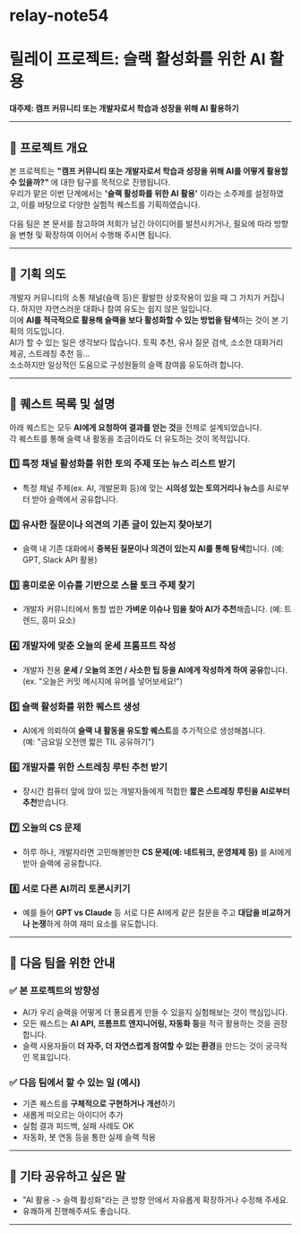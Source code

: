 # relay-note54

# 릴레이 프로젝트: 슬랙 활성화를 위한 AI 활용
**대주제: 캠프 커뮤니티 또는 개발자로서 학습과 성장을 위해 AI 활용하기**

---

## 📌 프로젝트 개요

본 프로젝트는 **"캠프 커뮤니티 또는 개발자로서 학습과 성장을 위해 AI를 어떻게 활용할 수 있을까?"** 에 대한 탐구를 목적으로 진행됩니다.  
우리가 맡은 이번 단계에서는 **'슬랙 활성화를 위한 AI 활용'** 이라는 소주제를 설정하였고, 이를 바탕으로 다양한 실험적 퀘스트를 기획하였습니다.

다음 팀은 본 문서를 참고하여 저희가 남긴 아이디어를 발전시키거나, 필요에 따라 방향을 변형 및 확장하여 이어서 수행해 주시면 됩니다.

---

## 🎯 기획 의도

개발자 커뮤니티의 소통 채널(슬랙 등)은 활발한 상호작용이 있을 때 그 가치가 커집니다. 하지만 자연스러운 대화나 참여 유도는 쉽지 않은 일입니다.  
이에 **AI를 적극적으로 활용해 슬랙을 보다 활성화할 수 있는 방법을 탐색**하는 것이 본 기획의 의도입니다.  
AI가 할 수 있는 일은 생각보다 많습니다. 토픽 추천, 유사 질문 검색, 소소한 대화거리 제공, 스트레칭 추천 등…  
소소하지만 일상적인 도움으로 구성원들의 슬랙 참여를 유도하려 합니다.

---

## 📝 퀘스트 목록 및 설명

아래 퀘스트는 모두 **AI에게 요청하여 결과를 얻는 것**을 전제로 설계되었습니다.  
각 퀘스트를 통해 슬랙 내 활동을 조금이라도 더 유도하는 것이 목적입니다.

### 1️⃣ 특정 채널 활성화를 위한 토의 주제 또는 뉴스 리스트 받기
- 특정 채널 주제(ex. AI, 개발문화 등)에 맞는 **시의성 있는 토의거리나 뉴스**를 AI로부터 받아 슬랙에서 공유합니다.

### 2️⃣ 유사한 질문이나 의견의 기존 글이 있는지 찾아보기
- 슬랙 내 기존 대화에서 **중복된 질문이나 의견이 있는지 AI를 통해 탐색**합니다. (예: GPT, Slack API 활용)

### 3️⃣ 흥미로운 이슈를 기반으로 스몰 토크 주제 찾기
- 개발자 커뮤니티에서 통할 법한 **가벼운 이슈나 밈을 찾아 AI가 추천**해줍니다. (예: 트렌드, 흥미 요소)

### 4️⃣ 개발자에 맞춘 오늘의 운세 프롬프트 작성
- 개발자 전용 **운세 / 오늘의 조언 / 사소한 팁 등을 AI에게 작성하게 하여 공유**합니다.  
(ex. "오늘은 커밋 메시지에 유머를 넣어보세요!")

### 5️⃣ 슬랙 활성화를 위한 퀘스트 생성
- AI에게 의뢰하여 **슬랙 내 활동을 유도할 퀘스트**를 추가적으로 생성해봅니다.  
(예: "금요일 오전엔 짧은 TIL 공유하기")

### 6️⃣ 개발자를 위한 스트레칭 루틴 추천 받기
- 장시간 컴퓨터 앞에 앉아 있는 개발자들에게 적합한 **짧은 스트레칭 루틴을 AI로부터 추천**받습니다.

### 7️⃣ 오늘의 CS 문제
- 하루 하나, 개발자라면 고민해볼만한 **CS 문제(예: 네트워크, 운영체제 등)** 를 AI에게 받아 슬랙에 공유합니다.

### 8️⃣ 서로 다른 AI끼리 토론시키기
- 예를 들어 **GPT vs Claude** 등 서로 다른 AI에게 같은 질문을 주고 **대답을 비교하거나 논쟁**하게 하여 재미 요소를 유도합니다.

---

## 🧐 다음 팀을 위한 안내

### ✅ 본 프로젝트의 방향성
- AI가 우리 슬랙을 어떻게 더 풍요롭게 만들 수 있을지 실험해보는 것이 핵심입니다.
- 모든 퀘스트는 **AI API, 프롬프트 엔지니어링, 자동화 등**을 적극 활용하는 것을 권장합니다.
- 슬랙 사용자들이 **더 자주, 더 자연스럽게 참여할 수 있는 환경**을 만드는 것이 궁극적인 목표입니다.

### ✅ 다음 팀에서 할 수 있는 일 (예시)
- 기존 퀘스트를 **구체적으로 구현하거나 개선**하기
- 새롭게 떠오르는 아이디어 추가
- 실험 결과 피드백, 실패 사례도 OK
- 자동화, 봇 연동 등을 통한 실제 슬랙 적용

---

## 💬 기타 공유하고 싶은 말
- "AI 활용 -> 슬랙 활성화"라는 큰 방향 안에서 자유롭게 확장하거나 수정해 주세요.
- 유쾌하게 진행해주셔도 좋습니다.

---

